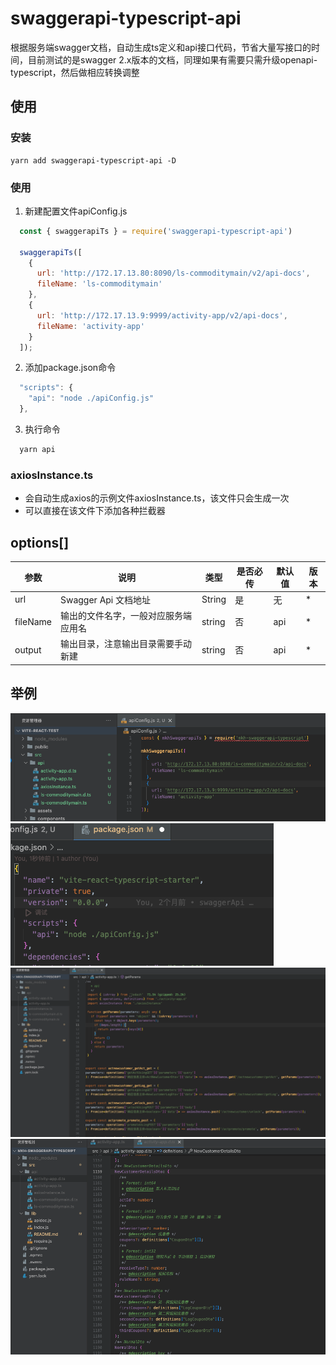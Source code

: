 # swaggerapi-typescript-api
根据服务端swagger文档，自动生成ts定义和api接口代码，节省大量写接口的时间，目前测试的是swagger 2.x版本的文档，同理如果有需要只需升级openapi-typescript，然后做相应转换调整


## 使用

### 安装
```
yarn add swaggerapi-typescript-api -D
```
### 使用
1.  新建配置文件apiConfig.js
```js
  const { swaggerapiTs } = require('swaggerapi-typescript-api')

  swaggerapiTs([
    {
      url: 'http://172.17.13.80:8090/ls-commoditymain/v2/api-docs',
      fileName: 'ls-commoditymain'
    },
    {
      url: 'http://172.17.13.9:9999/activity-app/v2/api-docs',
      fileName: 'activity-app'
    }
  ]);
```
2.  添加package.json命令
```js
  "scripts": {
    "api": "node ./apiConfig.js"
  },
```

3. 执行命令
```js
  yarn api
```

### axiosInstance.ts

* 会自动生成axios的示例文件axiosInstance.ts，该文件只会生成一次
* 可以直接在该文件下添加各种拦截器

## options[]

| 参数 | 说明   | 类型  | 是否必传 | 默认值 | 版本 |
| - | - | - | - | - | - |
| url | Swagger Api 文档地址 | String | 是 | 无 | * | 
| fileName | 输出的文件名字，一般对应服务端应用名 | string | 否 | api | * | 
| output | 输出目录，注意输出目录需要手动新建 | string | 否 | api | * | 


## 举例

![alt](/src/lib/imgs/1.png)
![alt](/src/lib/imgs/2.png)
![alt](/src/lib/imgs/3.png)
![alt](/src/lib/imgs/4.png)


